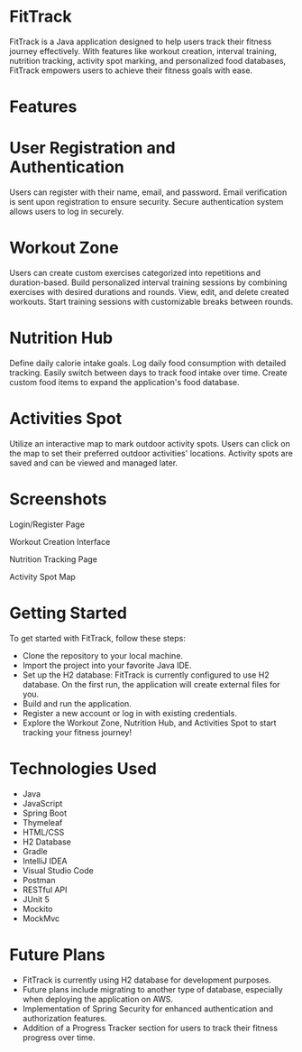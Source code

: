 # FitTrack
FitTrack is a Java application designed to help users track their fitness journey effectively. With features like workout creation, interval training, nutrition tracking, activity spot marking, and personalized food databases, FitTrack empowers users to achieve their fitness goals with ease.

# Features
# User Registration and Authentication
Users can register with their name, email, and password.
Email verification is sent upon registration to ensure security.
Secure authentication system allows users to log in securely.
# Workout Zone
Users can create custom exercises categorized into repetitions and duration-based.
Build personalized interval training sessions by combining exercises with desired durations and rounds.
View, edit, and delete created workouts.
Start training sessions with customizable breaks between rounds.
# Nutrition Hub
Define daily calorie intake goals.
Log daily food consumption with detailed tracking.
Easily switch between days to track food intake over time.
Create custom food items to expand the application's food database.
# Activities Spot
Utilize an interactive map to mark outdoor activity spots.
Users can click on the map to set their preferred outdoor activities' locations.
Activity spots are saved and can be viewed and managed later.
# Screenshots
Login/Register Page

Workout Creation Interface

Nutrition Tracking Page

Activity Spot Map

# Getting Started
To get started with FitTrack, follow these steps:

- Clone the repository to your local machine.
- Import the project into your favorite Java IDE.
- Set up the H2 database:
FitTrack is currently configured to use H2 database.
On the first run, the application will create external files for you.
- Build and run the application.
- Register a new account or log in with existing credentials.
- Explore the Workout Zone, Nutrition Hub, and Activities Spot to start tracking your fitness journey!
# Technologies Used
- Java
- JavaScript
- Spring Boot
- Thymeleaf
- HTML/CSS
- H2 Database
- Gradle
- IntelliJ IDEA
- Visual Studio Code
- Postman
- RESTful API
- JUnit 5
- Mockito
- MockMvc
# Future Plans
- FitTrack is currently using H2 database for development purposes.
- Future plans include migrating to another type of database, especially when deploying the application on AWS.
- Implementation of Spring Security for enhanced authentication and authorization features.
- Addition of a Progress Tracker section for users to track their fitness progress over time.

